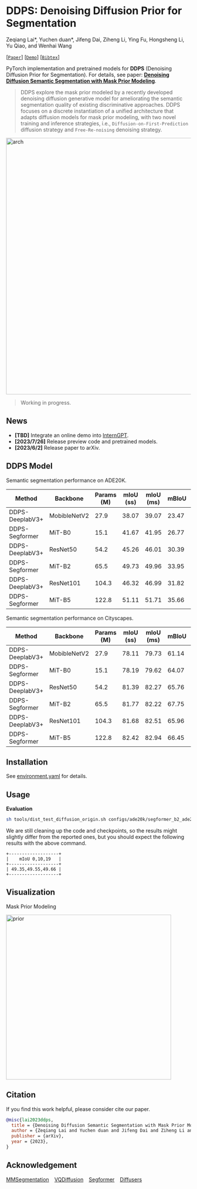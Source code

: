 # DDPS: Denoising Diffusion Prior for Segmentation

Zeqiang Lai*, Yuchen duan*, Jifeng Dai, Ziheng Li, Ying Fu, Hongsheng Li, Yu Qiao, and Wenhai Wang

[[`Paper`](https://arxiv.org/abs/2306.01721)] [[`Demo`](https://github.com/OpenGVLab/InternGPT)] [[`Bibtex`](#citation)]

PyTorch implementation and pretrained models for **DDPS** (Denoising Diffusion Prior for Segmentation). For details, see paper: [**Denoising Diffusion Semantic Segmentation with Mask Prior Modeling**](https://arxiv.org/abs/2306.01721).

> DDPS explore the mask prior modeled by a recently developed denoising diffusion generative model for ameliorating the semantic segmentation quality of existing discriminative approaches. DDPS focuses on a discrete instantiation of a unified architecture that adapts diffusion models for mask prior modeling, with two novel training and inference strategies, i.e., `Diffusion-on-First-Prediction` diffusion strategy and `Free-Re-noising` denoising strategy.

<img width="700" alt="arch" src="https://github.com/OpenGVLab/DDPS/assets/26198430/769ad1f2-d5b9-442e-bd0a-9211be705dc1">

> Working in progress.

## News

- **[TBD]** Integrate an online demo into [InternGPT](https://github.com/OpenGVLab/InternGPT).
- **[2023/7/26]** Release preview code and pretrained models.
- **[2023/6/2]** Release paper to arXiv. 

## DDPS Model

Semantic segmentation performance on ADE20K.

| Method          | Backbone     | Params (M) | mIoU (ss) | mIoU (ms) | mBIoU | Download       |
| --------------- | ------------ | ---------- | --------- | --------- | ----- | -------------- |
| DDPS-DeeplabV3+ | MobibleNetV2 | 27.9       | 38.07     | 39.07     | 23.47 | [TBD]() |
| DDPS-Segformer  | MiT-B0       | 15.1       | 41.67     | 41.95     | 26.77 | [TBD]() |
| DDPS-DeeplabV3+ | ResNet50     | 54.2       | 45.26     | 46.01     | 30.39 | [checkpoint](https://huggingface.co/aaronb/DDPS-all/tree/main/deeplabv3plus_r50_multistep) |
| DDPS-Segformer  | MiT-B2       | 65.5       | 49.73     | 49.96     | 33.95 | [checkpoint](https://huggingface.co/aaronb/DDPS-all/tree/main/segformer_b2_multistep) |
| DDPS-DeeplabV3+ | ResNet101    | 104.3      | 46.32     | 46.99     | 31.82 | [checkpoint](https://huggingface.co/aaronb/DDPS-all/tree/main/deeplabv3plus_r101_multistep) |
| DDPS-Segformer  | MiT-B5       | 122.8      | 51.11     | 51.71     | 35.66 | [TBD]() |

Semantic segmentation performance on Cityscapes.

| Method          | Backbone     | Params (M) | mIoU (ss) | mIoU (ms) | mBIoU | Download       |
| --------------- | ------------ | ---------- | --------- | --------- | ----- | -------------- |
| DDPS-DeeplabV3+ | MobibleNetV2 | 27.9       | 78.11     | 79.73     | 61.14 | [TBD]() |
| DDPS-Segformer  | MiT-B0       | 15.1       | 78.19     | 79.62     | 64.07 | [checkpoint](https://huggingface.co/aaronb/DDPS-all/tree/main/cityscapes/segformer_b0_multistep) |
| DDPS-DeeplabV3+ | ResNet50     | 54.2       | 81.39     | 82.27     | 65.76 | [checkpoint](https://huggingface.co/aaronb/DDPS-all/tree/main/cityscapes/deeplabv3plus_r50_multistep) |
| DDPS-Segformer  | MiT-B2       | 65.5       | 81.77     | 82.22     | 67.75 | [checkpoint](https://huggingface.co/aaronb/DDPS-all/tree/main/cityscapes/segformer_b2_multistep) |
| DDPS-DeeplabV3+ | ResNet101    | 104.3      | 81.68     | 82.51     | 65.96 | [checkpoint](https://huggingface.co/aaronb/DDPS-all/tree/main/cityscapes/deeplabv3plus_r101_multistep) |
| DDPS-Segformer  | MiT-B5       | 122.8      | 82.42     | 82.94     | 66.45 | [TBD]() |

## Installation

See [environment.yaml](environment.yaml) for details.

## Usage

**Evaluation**

```bash
sh tools/dist_test_diffusion_origin.sh configs/ade20k/segformer_b2_ade20k_multistep.py checkpoints/ade20k/segformer_b2_multistep/best_mIoU_iter_144000.pth  8 --eval "mIoU"
```

We are still cleaning up the code and checkpoints, so the results might slightly differ from the reported ones, but you should expect the following results with the above command.

```
+-------------------+
|    mIoU 0,10,19   |
+-------------------+
| 49.35,49.55,49.66 |
+-------------------+
```


## Visualization

Mask Prior Modeling

<img width="450" alt="prior" src="https://github.com/OpenGVLab/DDPS/assets/26198430/3bec572b-c2b5-4094-9fdb-b9f3fcf41333">

## Citation

If you find this work helpful, please consider cite our paper.

```bibtex
@misc{lai2023ddps,
  title = {Denoising Diffusion Semantic Segmentation with Mask Prior Modeling},
  author = {Zeqiang Lai and Yuchen duan and Jifeng Dai and Ziheng Li and Ying Fu and Hongsheng Li and Yu Qiao and Wenhai Wang},
  publisher = {arXiv},
  year = {2023},
}
```

## Acknowledgement

[MMSegmentation](https://github.com/open-mmlab/mmsegmentation) &ensp;  [VQDiffusion](https://github.com/cientgu/VQ-Diffusion)  &ensp;  [Segformer](https://github.com/NVlabs/SegFormer) &ensp; [Diffusers](https://github.com/huggingface/diffusers)

